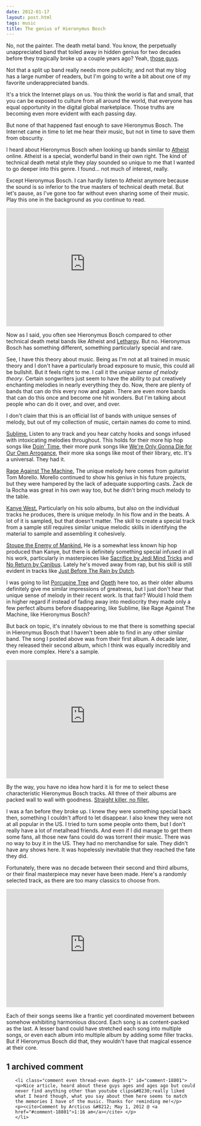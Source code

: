 ```yaml
---
date: 2012-01-17
layout: post.html
tags: music
title: The genius of Hieronymus Bosch
---
```


<p>No, not the painter. The death metal band. You know, the perpetually unappreciated band that toiled away in hidden genius for two decades before they tragically broke up a couple years ago? Yeah, <a href="http://www.metal-archives.com/bands/Hieronymus_Bosch/16129">those guys</a>.</p>

<p>Not that a split up band really needs more publicity, and not that my blog has a large number of readers, but I'm going to write a bit about one of my favorite underappreciated bands.</p>

<!--more-->

<p>It's a trick the Internet plays on us. You think the world is flat and small, that you can be exposed to culture from all around the world, that everyone has equal opportunity in the digital global marketplace. Those truths are becoming even more evident with each passing day.</p>

<p>But none of that happened fast enough to save Hieronymus Bosch. The Internet came in time to let me hear their music, but not in time to save them from obscurity.</p>

<p>I heard about Hieronymus Bosch when looking up bands similar to <a href="http://www.metal-archives.com/bands/Atheist/304">Atheist</a> online. Atheist is a special, wonderful band in their own right. The kind of technical death metal style they play sounded so unique to me that I wanted to go deeper into this genre. I found... not much of interest, really.</p>

<p>Except Hieronymus Bosch. I can hardly listen to Atheist anymore because the sound is so inferior to the true masters of technical death metal. But let's pause, as I've gone too far without even sharing some of their music. Play this one in the background as you continue to read.</p>

<iframe width="420" height="315" src="http://www.youtube.com/embed/S4CkrhQ_FNs" frameborder="0" allowfullscreen></iframe>

<p>Now as I said, you often see Hieronymus Bosch compared to other technical death metal bands like Atheist and <a href="http://www.metal-archives.com/bands/Lethargy/2945">Lethargy</a>. But no. Hieronymus Bosch has something different, something particularly special and rare.</p>

<p>See, I have this theory about music. Being as I'm not at all trained in music theory and I don't have a particularly broad exposure to music, this could all be bullshit. But it feels right to me. I call it the <em>unique sense of melody theory</em>. Certain songwriters just seem to have the ability to put creatively enchanting melodies in nearly everything they do. Now, there are plenty of bands that can do this every now and again. There are even more bands that can do this once and become one hit wonders. But I'm talking about people who can do it over, and over, and over.</p>

<p>I don't claim that this is an official list of bands with unique senses of melody, but out of my collection of music, certain names do come to mind.</p>

<p><a href="http://en.wikipedia.org/wiki/Sublime_%28band%29">Sublime.</a> Listen to any track and you hear catchy hooks and songs infused with intoxicating melodies throughout. This holds for their more hip hop songs like <a href="http://www.youtube.com/watch?v=kxGh6VGxuw0">Doin' Time</a>, their more punk songs like <a href="http://www.youtube.com/watch?v=K-pz8OdkDHI">We're Only Gonna Die for Our Own Arrogance</a>, their more ska songs like most of their library, etc. It's a universal. They had it.</p>

<p><a href="http://en.wikipedia.org/wiki/Rage_Against_the_Machine">Rage Against The Machine.</a> The unique melody here comes from guitarist Tom Morello. Morello continued to show his genius in his future projects, but they were hampered by the lack of adequate supporting casts. Zack de la Rocha was great in his own way too, but he didn't bring much melody to the table.</p>

<p><a href="http://en.wikipedia.org/wiki/Kanye_West">Kanye West.</a> Particularly on his solo albums, but also on the individual tracks he produces, there is unique melody. In his flow and in the beats. A lot of it is sampled, but that doesn't matter. The skill to create a special track from a sample still requires similar unique melodic skills in identifying the material to sample and assembling it cohesively.</p>

<p><a href="http://en.wikipedia.org/wiki/Stoupe_the_Enemy_of_Mankind">Stoupe the Enemy of Mankind.</a> He is a somewhat less known hip hop produced than Kanye, but there is definitely something special infused in all his work, particularly in masterpieces like <a href="http://www.youtube.com/watch?v=sZYC6db5HFs">Sacrifice by Jedi Mind Tricks</a> and <a href="http://www.youtube.com/watch?v=ymiarqotiP4">No Return by Canibus</a>. Lately he's moved away from rap, but his skill is still evident in tracks like <a href="http://www.youtube.com/watch?v=EDBKM64Fzl4">Just Before The Rain by Dutch</a>.</p>

<p>I was going to list <a href="http://en.wikipedia.org/wiki/Porcupine_Tree">Porcupine Tree</a> and <a href="http://en.wikipedia.org/wiki/Opeth">Opeth</a> here too, as their older albums definitely give me similar impressions of greatness, but I just don't hear that unique sense of melody in their recent work. Is that fair? Would I hold them in higher regard if instead of fading away into mediocrity they made only a few perfect albums before disappearing, like Sublime, like Rage Against The Machine, like Hieronymus Bosch?</p>

<p>But back on topic, it's innately obvious to me that there is something special in Hieronymus Bosch that I haven't been able to find in any other similar band. The song I posted above was from their first album. A decade later, they released their second album, which I think was equally incredibly and even more complex. Here's a sample.</p>

<iframe width="420" height="315" src="http://www.youtube.com/embed/Bt-600rmdvs" frameborder="0" allowfullscreen></iframe>

<p>By the way, you have no idea how hard it is for me to select these characteristic Hieronymus Bosch tracks. All three of their albums are packed wall to wall with goodness. <a href="http://www.youtube.com/watch?v=WZN0KB2hbA0">Straight killer, no filler.</a></p>

<p>I was a fan before they broke up. I knew they were something special back then, something I couldn't afford to let disappear. I also knew they were not at all popular in the US. I tried to turn some people onto them, but I don't really have a lot of metalhead friends. And even if I did manage to get them some fans, all those new fans could do was torrent their music. There was no way to buy it in the US. They had no merchandise for sale. They didn't have any shows here. It was hopelessly inevitable that they reached the fate they did.</p>

<p>Fortunately, there was no decade between their second and third albums, or their final masterpiece may never have been made. Here's a randomly selected track, as there are too many classics to choose from.</p>

<iframe width="420" height="315" src="http://www.youtube.com/embed/o6URrXvyais" frameborder="0" allowfullscreen></iframe>

<p>Each of their songs seems like a frantic yet coordinated movement between somehow exhibiting harmonious discord. Each song is as content-packed as the last. A lesser band could have stretched each song into multiple songs, or even each album into multiple album by adding some filler tracks. But if Hieronymus Bosch did that, they wouldn't have that magical essence at their core.</p>

<h2 id="comments">1 archived comment</h2>

<ol id="commentlist">

    <li class="comment even thread-even depth-1" id="comment-18801">
    <p>Nice article, heard about these guys ages and ages ago but could never find anything other than youtube clips&#8230;really liked what I heard though, what you say about them here seems to match the memories I have of the music. Thanks for reminding me!</p>
    <p><cite>Comment by Arcticus &#8212; May 1, 2012 @ <a href="#comment-18801">1:16 am</a></cite> </p>
    </li>


</ol>